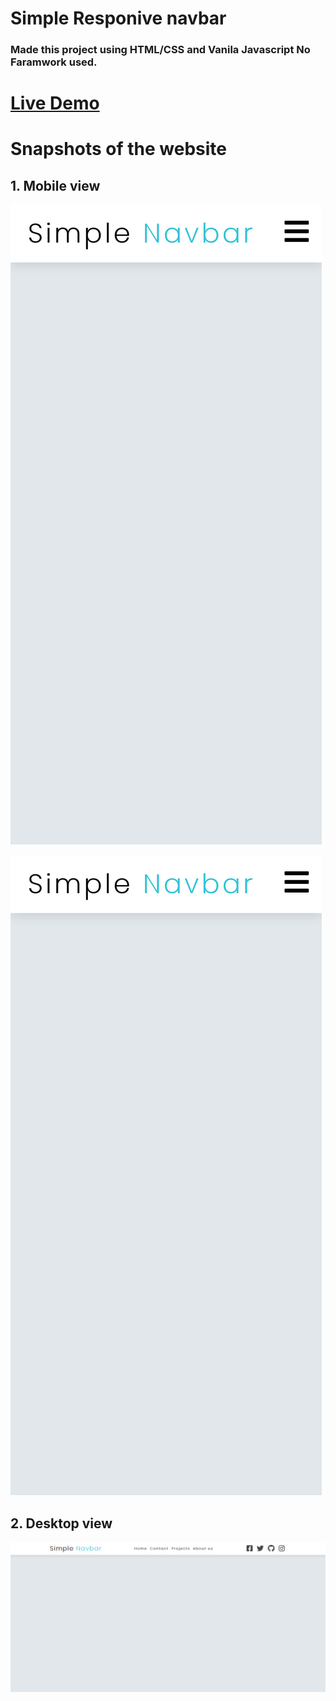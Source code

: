 # Simple Responive navbar

### Made this project using HTML/CSS and Vanila Javascript No Faramwork used.

# [Live Demo](https://ddepu11.github.io/simple__navbar/)

# Snapshots of the website

## 1. Mobile view

![mobile_view_1](https://github.com/ddepu11/simple__navbar/blob/master/snapshots/mobile_1.png)

![mobile_view_1](https://github.com/ddepu11/simple__navbar/blob/master/snapshots/mobile_1.png)

## 2. Desktop view

![mobile_view_1](https://github.com/ddepu11/simple__navbar/blob/master/snapshots/desktop_1.png)
